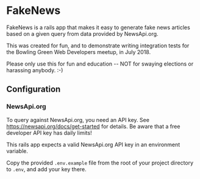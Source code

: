 # FakeNews

FakeNews is a rails app that makes it easy to generate fake news articles based on a
given query from data provided by NewsApi.org.

This was created for fun, and to demonstrate writing integration tests for the
Bowling Green Web Developers meetup, in July 2018.

Please only use this for fun and education -- NOT for swaying elections or
harassing anybody. :-)

## Configuration

### NewsApi.org

To query against NewsApi.org, you need an API key. See
https://newsapi.org/docs/get-started for details. Be aware that a free developer
API key has daily limits!

This rails app expects a valid NewsApi.org API key in an environment variable.

Copy the provided `.env.example` file from the root of your project directory to
`.env`, and add your key there.
